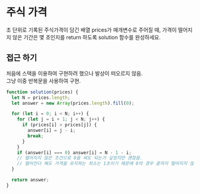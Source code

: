 # 주식 가격

초 단위로 기록된 주식가격이 담긴 배열 prices가 매개변수로 주어질 때, 가격이 떨어지지 않은 기간은 몇 초인지를 return 하도록 solution 함수를 완성하세요.

## 접근 하기

처음에 스택을 이용하여 구현하려 했으나 발상이 떠오르지 않음.  
그냥 이중 반복문을 사용하여 구현.

```javascript
function solution(prices) {
  let N = prices.length;
  let answer = new Array(prices.length).fill(0);

  for (let i = 0; i < N; i++) {
    for (let j = i + 1; j < N; j++) {
      if (prices[i] > prices[j]) {
        answer[i] = j - i;
        break;
      }
    }
    if (answer[i] === 0) answer[i] = N - 1 - i;
    // 떨어지지 않은 조건으로 0을 써도 되는가 싶었지만 괜찮음.
    // 떨어진다 해도 가격을 유지하는 최소는 1초이기 때문에 0의 경우 끝까지 떨어지지 않았음을 의미함.
  }

  return answer;
}
```
